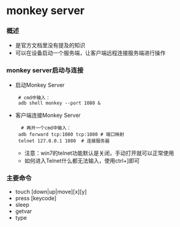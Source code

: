# monkey server
### 概述
* 是官方文档里没有提及的知识
* 可以在设备启动一个服务端，让客户端远程连接服务端进行操作
### monkey server启动与连接 
* 启动Monkey Server
  ```
   # cmd中输入：
   adb shell monkey --port 1080 &
  ```
* 客户端连接Monkey Server
  ```
    # 再开一个cmd中输入：
   adb forward tcp:1080 tcp:1080 # 端口映射
   telnet 127.0.0.1 1080  # 连接服务器
  ```
  * 注意：win7的telnet功能默认是关闭，手动打开就可以正常使用
  * 如何进入Telnet什么都无法输入，使用ctrl+]即可
### 主要命令
* touch [down|up|move][x][y]
* press [keycode]
* sleep
* getvar
* type  